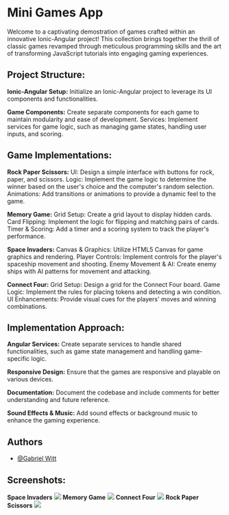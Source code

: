 
# Mini Games App

Welcome to a captivating demostration of games crafted within an innovative Ionic-Angular project! This collection brings together the thrill of classic games revamped through meticulous programming skills and the art of transforming JavaScript tutorials into engaging gaming experiences.


## Project Structure:
**Ionic-Angular Setup:** Initialize an Ionic-Angular project to leverage its UI components and functionalities.

**Game Components:** Create separate components for each game to maintain modularity and ease of development.
Services: Implement services for game logic, such as managing game states, handling user inputs, and scoring.

## Game Implementations:
**Rock Paper Scissors:**
UI: Design a simple interface with buttons for rock, paper, and scissors.
Logic: Implement the game logic to determine the winner based on the user's choice and the computer's random selection.
Animations: Add transitions or animations to provide a dynamic feel to the game.

**Memory Game:**
Grid Setup: Create a grid layout to display hidden cards.
Card Flipping: Implement the logic for flipping and matching pairs of cards.
Timer & Scoring: Add a timer and a scoring system to track the player's performance.

**Space Invaders:**
Canvas & Graphics: Utilize HTML5 Canvas for game graphics and rendering.
Player Controls: Implement controls for the player's spaceship movement and shooting.
Enemy Movement & AI: Create enemy ships with AI patterns for movement and attacking.

**Connect Four:**
Grid Setup: Design a grid for the Connect Four board.
Game Logic: Implement the rules for placing tokens and detecting a win condition.
UI Enhancements: Provide visual cues for the players' moves and winning combinations.

## Implementation Approach:
**Angular Services:** Create separate services to handle shared functionalities, such as game state management and handling game-specific logic.

**Responsive Design:** Ensure that the games are responsive and playable on various devices.

**Documentation:** Document the codebase and include comments for better understanding and future reference.

**Sound Effects & Music:** Add sound effects or background music to enhance the gaming experience.

## Authors

- [@Gabriel Witt](https://www.linkedin.com/in/gabriel-witt)

## Screenshots:

**Space Invaders**
![](https://media.licdn.com/dms/image/D4E2DAQHmbBHaR6EAIA/profile-treasury-image-shrink_1280_1280/0/1702310748597?e=1707105600&v=beta&t=5-Bx6hmD8pH3GcxNAHhOFUWg3C0xN25UamfMuaoVBtU)
**Memory Game**
![](https://media.licdn.com/dms/image/D4E2DAQH6E4bs7Papbg/profile-treasury-image-shrink_1280_1280/0/1702310573177?e=1707105600&v=beta&t=LzWnqQOKeTccZBGf76nRLwaKw9jPdfqzPR32Dn_Ka0c)
**Connect Four**
![](https://media.licdn.com/dms/image/D4E2DAQGC0ifsmnuGLw/profile-treasury-image-shrink_1280_1280/0/1702310503792?e=1707105600&v=beta&t=TKnlEkG2tnvSbkEkhvxWXEJExdxB7A2uimB6asgE06Q)
**Rock Paper Scissors**
![](https://media.licdn.com/dms/image/D4E2DAQG9zNx-iAkRMg/profile-treasury-image-shrink_1280_1280/0/1702310676596?e=1707105600&v=beta&t=FjCXIuiFsc1SBxG0lqJV89ZqPno0brVKxjzZMesJY78)



